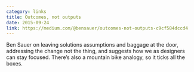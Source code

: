 ```yaml
---
category: links
title: Outcomes, not outputs
date: 2015-09-24
link: https://medium.com/@bensauer/outcomes-not-outputs-c9cf584dccd4
---
```


Ben Sauer on leaving solutions assumptions and baggage at the door, addressing the change not the thing, and suggests how we as designers can stay focused. There’s also a mountain bike analogy, so it ticks all the boxes.
